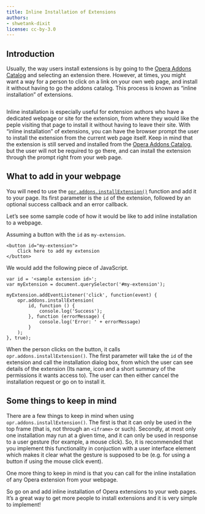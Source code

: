 ```yaml
---
title: Inline Installation of Extensions
authors:
- shwetank-dixit
license: cc-by-3.0
---
```


## Introduction

Usually, the way users install extensions is by going to the [Opera Addons Catalog](http://addons.opera.com) and selecting an extension there. However, at times, you might want a way for a person to click on a link on your own web page, and install it without having to go the addons catalog. This process is known as “inline installation” of extensions.

<figure block="figure">
	<img elem="media" src="{{ page.id }}/installation.png" alt="">
</figure>

Inline installation is especially useful for extension authors who have a dedicated webpage or site for the extension, from where they would like the peple visiting that page to install it without having to leave their site. With “inline installation” of extensions, you can have the browser prompt the user to install the extension from the current web page itself. Keep in mind that the extension is still served and installed from the [Opera Addons Catalog](http://addons.opera.com), but the user will not be required to go there, and can install the extension through the prompt right from your web page.

## What to add in your webpage

You will need to use the [`opr.addons.installExtension()`](/extensions/addons-api/#method-installextension) function and add it to your page. Its first parameter is the `id` of the extension, followed by an optional success callback and an error callback.

Let’s see some sample code of how it would be like to add inline installation to a webpage.

Assuming a button with the `id` as `my-extension`.

	<button id="my-extension">
		Click here to add my extension
	</button>

We would add the following piece of JavaScript.

	var id = '<sample extension id>';
	var myExtension = document.querySelector('#my-extension');

	myExtension.addEventListener('click', function(event) {
		opr.addons.installExtension(
			id, function () {
				console.log('Success');
			}, function (errorMessage) {
				console.log('Error: ' + errorMessage)
			}
		);
	}, true);

When the person clicks on the button, it calls `opr.addons.installExtension()`. The first parameter will take the `id` of the extension and call the installation dialog box, from which the user can see details of the extension (Its name, icon and a short summary of the permissions it wants access to). The user can then either cancel the installation request or go on to install it.

## Some things to keep in mind

There are a few things to keep in mind when using `opr.addons.installExtension()`. The first is that it can only be used in the top frame (that is, not through an `<iframe>` or such). Secondly, at most only one installation may run at a given time, and it can only be used in response to a user gesture (for example, a mouse click). So, it is recommended that you implement this functionality in conjuction with a user interface element which makes it clear what the gesture is supposed to be (e.g. for using a button if using the mouse click event).

One more thing to keep in mind is that you can call for the inline installation of any Opera extension from your webpage.

So go on and add inline installation of Opera extensions to your web pages. It’s a great way to get more people to install extensions and it is very simple to implement!
